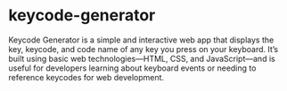 # keycode-generator
Keycode Generator is a simple and interactive web app that displays the key, keycode, and code name of any key you press on your keyboard. It’s built using basic web technologies—HTML, CSS, and JavaScript—and is useful for developers learning about keyboard events or needing to reference keycodes for web development.

